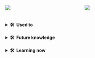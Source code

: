 
<div>
  <img src="https://github-readme-stats.vercel.app/api?username=artking28&amp;show_icons=true&amp;theme=gotham&amp;include_all_commits=true&amp;count_private=true" style="display: inline-block;width: 49.5%;">
  <img src="https://github-readme-stats.vercel.app/api/top-langs/?username=artking28&amp;layout=compact&amp;langs_count=7&amp;theme=gotham" style="display: inline-block;width: 49.5%;">
</div>
</br>
</br>
<details>
    <summary><b>🛠️&nbsp;&nbsp;Used&nbsp;to</b></summary>
    <br/>
    <p align="left">
        <a href="https://www.java.com/pt-BR/" target="_blank">
            <img src="https://raw.githubusercontent.com/devicons/devicon/master/icons/java/java-original.svg"
                 width="40" height="40"/>
        </a>
        <a href="https://maven.apache.org/" target="_blank">
            <img src="https://upload.wikimedia.org/wikipedia/commons/7/7e/Apache_Feather_Logo.svg"
                 width="40" height="40"/>
        </a>
        <a href="https://www.w3.org/html/" target="_blank">
            <img src="https://raw.githubusercontent.com/devicons/devicon/master/icons/html5/html5-original-wordmark.svg"
                 width="40" height="40"/>
        </a>
        <a href="https://www.w3schools.com/css/" target="_blank">
            <img src="https://raw.githubusercontent.com/devicons/devicon/master/icons/css3/css3-original-wordmark.svg"
                 width="40" height="40"/>
        </a>
        <a href="https://developer.mozilla.org/en-US/docs/Web/JavaScript" target="_blank">
            <img src="https://raw.githubusercontent.com/devicons/devicon/master/icons/javascript/javascript-original.svg"
                 width="40" height="40"/>
        </a>
        <a href="https://angular.io" target="_blank">
            <img src="https://angular.io/assets/images/logos/angular/angular.svg" width="40"
                 height="40"/>
        </a>
        <a href="https://spring.io/projects/spring-boot" target="_blank">
            <img src="https://raw.githubusercontent.com/devicons/devicon/master/icons/spring/spring-original.svg"
                 width="40" height="40"/>
        </a>
        <a href="https://www.npmjs.com/" target="_blank">
             <img src="https://cdn.jsdelivr.net/gh/devicons/devicon/icons/npm/npm-original-wordmark.svg" 
                 width="40" height="40"/>
        </a>
        <a href="https://postman.com" target="_blank">
            <img src="https://www.vectorlogo.zone/logos/getpostman/getpostman-icon.svg" width="40"
                 height="40"/>
        </a>
        <a href="https://www.typescriptlang.org/" target="_blank">
            <img src="https://raw.githubusercontent.com/devicons/devicon/master/icons/typescript/typescript-original.svg"
                 width="40" height="40"/>
        </a>
        <a href="https://git-scm.com/" target="_blank">
            <img src="https://www.vectorlogo.zone/logos/git-scm/git-scm-icon.svg" alt="git" width="40" height="40"/>
        </a>
        <a href="https://www.mysql.com/" target="_blank">
            <img src="https://raw.githubusercontent.com/devicons/devicon/master/icons/mysql/mysql-original.svg"
                 width="40" height="40"/>
        </a>
        <a href="https://hibernate.org/" target="_blank">
            <img src="https://cdn.worldvectorlogo.com/logos/hibernate.svg"
                 width="40" height="40"/>
        </a>
        <a href="https://go.dev/" target="_blank">
            <img src="https://raw.githubusercontent.com/devicons/devicon/master/icons/go/go-original.svg"
                 width="40" height="40"/>
        </a>
    </p>
</details>
</br>
<details>
    <summary><b>🛠️&nbsp;&nbsp;Future&nbsp;knowledge</b>
    </summary>
    <br/>
    <p align="left">
        <a href="https://elixir-lang.org/" target="_blank">
            <img src="https://raw.githubusercontent.com/devicons/devicon/master/icons/elixir/elixir-original.svg"
                 width="40" height="40"/>
        </a>
        <a href="https://developer.apple.com/swift/" target="_blank">
            <img src="https://raw.githubusercontent.com/devicons/devicon/master/icons/swift/swift-original.svg"
                 width="40" height="40"/>
        </a>
        <a href="https://developer.android.com/kotlin/learn?hl=pt-br" target="_blank">
            <img src="https://raw.githubusercontent.com/devicons/devicon/master/icons/kotlin/kotlin-original.svg"
                 width="40" height="40"/>
        </a>
        <a href="https://grafana.com" target="_blank">
            <img src="https://www.vectorlogo.zone/logos/grafana/grafana-icon.svg" alt="grafana" width="40"
                 height="40"/>
        </a>
        <a href="https://kubernetes.io" target="_blank">
            <img src="https://www.vectorlogo.zone/logos/kubernetes/kubernetes-icon.svg" alt="kubernetes" width="40"
                 height="40"/>
        </a>
        <a href="https://reactnative.dev/" target="_blank">
            <img src="https://raw.githubusercontent.com/devicons/devicon/master/icons/react/react-original.svg"
                 width="40" height="40"/>
        </a>
        <a href="https://vuejs.org/" target="_blank">
            <img src="https://raw.githubusercontent.com/devicons/devicon/master/icons/vuejs/vuejs-original.svg"
                 width="40" height="40"/>
        </a>
        <a href="https://www.phoenixframework.org/" target="_blank">
            <img src="https://raw.githubusercontent.com/devicons/devicon/master/icons/phoenix/phoenix-original.svg"
                 width="40" height="40"/>
        </a>
    </p>
</details>
</br>
<details>
    <summary><b>🛠️&nbsp;&nbsp;Learning now&nbsp;</b>
    </summary>
    <br/>
    <p align="left">
        <a href="https://www.docker.com/" target="_blank">
            <img src="https://raw.githubusercontent.com/devicons/devicon/master/icons/docker/docker-original.svg"
                 width="40" height="40"/>
        </a>
        <a href="https://www.mongodb.com/" target="_blank">
            <img src="https://raw.githubusercontent.com/devicons/devicon/master/icons/mongodb/mongodb-original.svg"
                 width="40" height="40"/>
        </a>
        <a href="https://go.dev/](https://www.cprogramming.com" target="_blank">
            <img src="https://cdn.jsdelivr.net/gh/devicons/devicon/icons/c/c-original.svg"
                 width="40" height="40"/>
        </a>
        <a href="https://graphql.org/" target="_blank">
            <img src="https://cdn.jsdelivr.net/gh/devicons/devicon/icons/graphql/graphql-plain.svg"
                 width="40" height="40"/>
        </a>
    </p>
</details>
